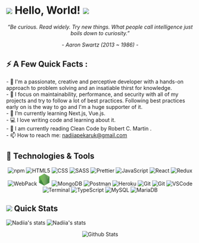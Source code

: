
#   <img width="30px" src="https://raw.githubusercontent.com/MartinHeinz/MartinHeinz/master/wave.gif" /> Hello, World! <img src="https://github.com/TheDudeThatCode/TheDudeThatCode/blob/master/Assets/Earth.gif" width="24px">

<p align="center"><i>“Be curious. Read widely. Try new things. What people call intelligence just boils down to curiosity.”</i></p>
                         <p align="center"><i>- Aaron Swartz (2013 ~ 1986) -</i></p>
                         
## ⚡️ A Few Quick Facts :
<p align="left">
- 🥇 I'm a passionate, creative and perceptive developer with a hands-on approach to problem solving and an insatiable thirst for knowledge.
  <br>
- 🔭 I focus on maintainability, performance, and security with all of my projects and try to follow a lot of best practices. Following best practices early on is the way to go and I'm a huge supporter of it.
  <br>
- 🌱 I’m currently learning Next.js, Vue.js.
  <br>
- 💻 I love writing code and learning about it.
  <br>
- 📖 I am currently reading Clean Code by Robert C. Martin .
  <br>
- 📫 How to reach me: <a href="mailto: nadiiapekaruk@gmail.com">nadiiapekaruk@gmail.com</a>
</p>

## 🔧 Technologies & Tools
<p align="center">
<img  alt="npm" width="32px" src="https://github.com/Na-diia/Na-diia/assets/108739131/3676542a-6acb-45a6-9ddb-943e252f6d61" />
<img  alt="HTML5" width="32px" src="https://github.com/Na-diia/Na-diia/assets/108739131/d07c28c3-ce50-460b-bd8e-1e110285c818"/>
<img  alt="CSS" width="32px" src="https://github.com/Na-diia/Na-diia/assets/108739131/7210a802-cb65-4c42-9fd4-069e9dd56329" />
<img  alt="SASS" width="32px" src="https://github.com/Na-diia/Na-diia/assets/108739131/b3a3b8bd-fe97-4b0e-82bb-4773940a91e4" />
<img  alt="Prettier" width="32px" src="https://prettier.io/icon.png" />
<img  alt="JavaScript" width="32px" src="https://github.com/Na-diia/Na-diia/assets/108739131/5a32260d-bd74-4700-af33-da194ba7a120" />
<img  alt="React" width="32px" src="https://github.com/Na-diia/Na-diia/assets/108739131/6f99e14b-5acc-4201-b028-b77b498a6371" />
<img  alt="Redux" width="32px" src="https://github.com/Na-diia/Na-diia/assets/108739131/7bda7c03-dbcd-45e2-a1fa-74e50c7ea1a2" />
<img  alt="WebPack" width="32px" src="https://github.com/Na-diia/Na-diia/assets/108739131/813ae579-729b-44a9-aa8a-883808d43da7" />
<img  alt="Node.js" width="32px" src="https://raw.githubusercontent.com/github/explore/80688e429a7d4ef2fca1e82350fe8e3517d3494d/topics/nodejs/nodejs.png" />
<img  alt="MongoDB" width="32px" src="https://img.icons8.com/?size=100&id=bosfpvRzNOG8&format=png&color=000000" />
<img alt="Postman" width="32px" src="https://github.com/Na-diia/Na-diia/assets/108739131/2b33c758-d96f-4c3c-b835-86d2b1195e11" />
<img alt="Heroku" width="32px" src="https://github.com/Na-diia/Na-diia/assets/108739131/dee1a9b3-08d0-4b50-b138-fa8b2b9f1616" />
<img  alt="Git" width="32px" src="https://github.com/Na-diia/Na-diia/assets/108739131/588ca381-9a06-4076-ac29-9e4e6e631422" />
<img  alt="Git" width="32px" src="https://github.com/Na-diia/Na-diia/assets/108739131/08aa64f8-dc46-44f1-9dcc-9fdb0131b293" />
<img  alt="VSCode" width="32px" src="https://github.com/Na-diia/Na-diia/assets/108739131/40f93f1b-016e-4634-a9e7-f6ec945cdbb1" />
<img  alt="Terminal" width="32px" src="https://github.com/Na-diia/Na-diia/assets/108739131/6d535fa3-6063-4c08-ac1b-0280edd60636" />
<img  alt="TypeScript" width="34px" src="https://github.com/Na-diia/Na-diia/assets/108739131/711c64f4-4b10-4520-a8b4-d6959c4332ee" />
<img alt="MySQL" width="34px" src="https://github.com/Na-diia/Na-diia/assets/108739131/c12fc8c3-3d3d-4f7f-b241-d1135884ce94" />
<img  alt="MariaDB" width="34px" src="https://github.com/Na-diia/Na-diia/assets/108739131/3850b0fd-b86a-46ad-81a0-b8d3aef19d47" />
</p>

## <img src = "https://i.pinimg.com/originals/65/c4/f4/65c4f452571be1261e9c623f7da488ac.gif" width = 35px />  Quick Stats 
<div >
<img  src="https://github-readme-stats.vercel.app/api?username=Na-diia&hide=stars&show=prs_merged,prs_merged_percentage&show_icons=true&theme=dark" alt="Nadiia's stats" />
<img   src="https://github-readme-stats.vercel.app/api/top-langs?username=Na-diia&langs_count=10&show_icons=true&locale=en&layout=compact&theme=dark" alt="Nadiia's stats" width="350px" height="350px"/>

</div>

<p align="center">
        <img src="https://raw.githubusercontent.com/mayhemantt/mayhemantt/Update/svg/Bottom.svg" alt="Github Stats" />
</p>
